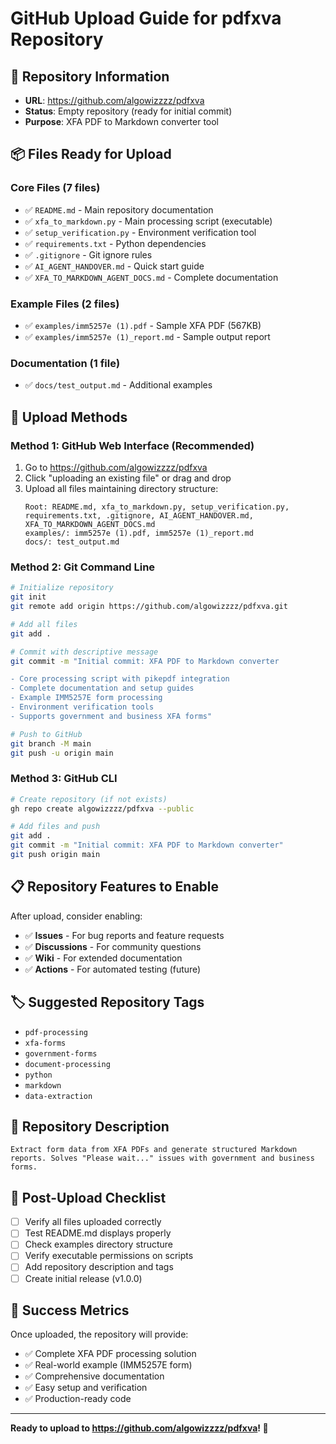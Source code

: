 # GitHub Upload Guide for pdfxva Repository

## 🎯 Repository Information
- **URL**: https://github.com/algowizzzz/pdfxva
- **Status**: Empty repository (ready for initial commit)
- **Purpose**: XFA PDF to Markdown converter tool

## 📦 Files Ready for Upload

### Core Files (7 files)
- ✅ `README.md` - Main repository documentation
- ✅ `xfa_to_markdown.py` - Main processing script (executable)
- ✅ `setup_verification.py` - Environment verification tool
- ✅ `requirements.txt` - Python dependencies
- ✅ `.gitignore` - Git ignore rules
- ✅ `AI_AGENT_HANDOVER.md` - Quick start guide
- ✅ `XFA_TO_MARKDOWN_AGENT_DOCS.md` - Complete documentation

### Example Files (2 files)
- ✅ `examples/imm5257e (1).pdf` - Sample XFA PDF (567KB)
- ✅ `examples/imm5257e (1)_report.md` - Sample output report

### Documentation (1 file)
- ✅ `docs/test_output.md` - Additional examples

## 🚀 Upload Methods

### Method 1: GitHub Web Interface (Recommended)
1. Go to https://github.com/algowizzzz/pdfxva
2. Click "uploading an existing file" or drag and drop
3. Upload all files maintaining directory structure:
   ```
   Root: README.md, xfa_to_markdown.py, setup_verification.py, requirements.txt, .gitignore, AI_AGENT_HANDOVER.md, XFA_TO_MARKDOWN_AGENT_DOCS.md
   examples/: imm5257e (1).pdf, imm5257e (1)_report.md
   docs/: test_output.md
   ```

### Method 2: Git Command Line
```bash
# Initialize repository
git init
git remote add origin https://github.com/algowizzzz/pdfxva.git

# Add all files
git add .

# Commit with descriptive message
git commit -m "Initial commit: XFA PDF to Markdown converter

- Core processing script with pikepdf integration
- Complete documentation and setup guides  
- Example IMM5257E form processing
- Environment verification tools
- Supports government and business XFA forms"

# Push to GitHub
git branch -M main
git push -u origin main
```

### Method 3: GitHub CLI
```bash
# Create repository (if not exists)
gh repo create algowizzzz/pdfxva --public

# Add files and push
git add .
git commit -m "Initial commit: XFA PDF to Markdown converter"
git push origin main
```

## 📋 Repository Features to Enable

After upload, consider enabling:
- ✅ **Issues** - For bug reports and feature requests
- ✅ **Discussions** - For community questions
- ✅ **Wiki** - For extended documentation
- ✅ **Actions** - For automated testing (future)

## 🏷️ Suggested Repository Tags
- `pdf-processing`
- `xfa-forms`
- `government-forms`
- `document-processing`
- `python`
- `markdown`
- `data-extraction`

## 📄 Repository Description
```
Extract form data from XFA PDFs and generate structured Markdown reports. Solves "Please wait..." issues with government and business forms.
```

## 🎯 Post-Upload Checklist
- [ ] Verify all files uploaded correctly
- [ ] Test README.md displays properly
- [ ] Check examples directory structure
- [ ] Verify executable permissions on scripts
- [ ] Add repository description and tags
- [ ] Create initial release (v1.0.0)

## 🎉 Success Metrics
Once uploaded, the repository will provide:
- ✅ Complete XFA PDF processing solution
- ✅ Real-world example (IMM5257E form)
- ✅ Comprehensive documentation
- ✅ Easy setup and verification
- ✅ Production-ready code

---

**Ready to upload to https://github.com/algowizzzz/pdfxva! 🚀**
